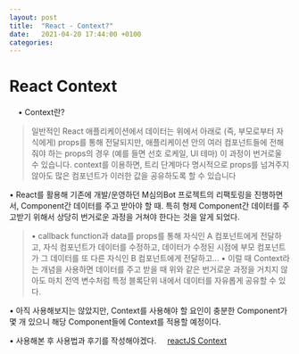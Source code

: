 ```yaml
---
layout: post
title:  "React - Context?"
date:   2021-04-20 17:44:00 +0100
categories:
---
```


# React Context
&nbsp;
&nbsp;
• Context란?
> 일반적인 React 애플리케이션에서 데이터는 위에서 아래로 (즉, 부모로부터 자식에게) props를 통해 전달되지만, 애플리케이션 안의 여러 컴포넌트들에 전해줘야 하는 props의 경우 (예를 들면 선호 로케일, UI 테마) 이 과정이 번거로울 수 있습니다. context를 이용하면, 트리 단계마다 명시적으로 props를 넘겨주지 않아도 많은 컴포넌트가 이러한 값을 공유하도록 할 수 있습니다

• React를 활용해 기존에 개발/운영하던 M심의Bot 프로젝트의 리팩토링을 진행하면서, Component간 데이터를 주고 받아야 할 때. 특히 형제 Component간 데이터를 주고받기 위해서 상당히 번거로운 과정을 거쳐야 한다는 것을 알게 되었다.
> • callback function과 data를 props를 통해 자식인 A 컴포넌트에게 전달하고, 자식 컴포넌트가 데이터를 수정하고, 데이터가 수정된 시점에 부모 컴포넌트가 그 데이터를 또 다른 자식인 B 컴포넌트에게 전달하고...
> • 이럴 때 Context라는 개념을 사용하면 데이터를 주고 받을 때 위와  같은 번거로운 과정을 거치지 않아도 마치 전역 변수처럼 특정 블록단위 내에서 데이터를 자유롭게 공유할 수 있다.
&nbsp;
&nbsp;

• 아직 사용해보지는 않았지만, Context를 사용해야 할 요인이 충분한 Component가 몇 개 있으니 해당 Component들에 Context를 적용할 예정이다.
&nbsp;
&nbsp;

• 사용해본 후 사용법과 후기를 작성해야겠다.
&nbsp;
&nbsp;
[reactJS Context](https://ko.reactjs.org/docs/context.html)







